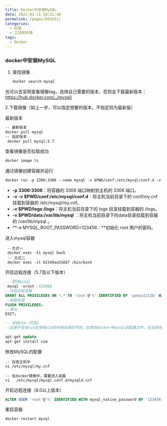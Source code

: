 ```yaml
---
title: Docker中安装MySQL
date: 2021-01-11 18:21:40
permalink: /pages/b52e51/
categories:
  - 后端
  - 工具和环境
tags:
  - Docker
---
```


### docker中安装MySQL

1. 查找镜像 

   ```dockerfile
   docker search mysql
   ```

也可以去官网查看镜像tag，选择自己需要的版本，否则会下载最新版本：https://hub.docker.com/_/mysql/

2.下载镜像（如上一步，可以指定想要的版本，不指定则为最新版）

最新版本

```dockerfile
-- 最新版本
docker pull mysql
-- 指定版本
 docker pull mysql:5.7
```

 查看镜像是否拉取成功

```dockerfile
docker image ls
```



通过镜像创建容器并运行

```dockerfile
docker run -p 3306:3306 --name mysql -v $PWD/conf:/etc/mysql/conf.d -v $PWD/logs:/logs -v $PWD/data:/var/lib/mysql -e MYSQL_ROOT_PASSWORD=123456 -d mysql:5.7
```

- **-p 3306:3306**：将容器的 3306 端口映射到主机的 3306 端口。
- **-v -v $PWD/conf:/etc/mysql/conf.d**：将主机当前目录下的 conf/my.cnf 挂载到容器的 /etc/mysql/my.cnf。
- **-v $PWD/logs:/logs**：将主机当前目录下的 logs 目录挂载到容器的 /logs。
- **-v $PWD/data:/var/lib/mysql** ：将主机当前目录下的data目录挂载到容器的 /var/lib/mysql 。
- **-e MYSQL_ROOT_PASSWORD=123456：**初始化 root 用户的密码。

进入mysql容器

```
 --方式一
 docker exec -ti mysql bash
 -- 方式二
 docker exec -it 62349aa31687 /bin/bash
```

开启远程连接（5.7及以下版本）

```sql
 --登陆mysql
 mysql -uroot -123456
--开启远程连接
GRANT ALL PRIVILEGES ON *.* TO 'root'@'%' IDENTIFIED BY 'yanwu12138' WITH GRANT OPTION;
--刷新权限
FLUSH PRIVILEGES;
--退出
EXIT;

-- 安装vim（可选）
--如果不安装vim在使用vim的时候会报找不到，在修改docker中mysql的配置文件，无法使用vi命令。
	
apt-get update
apt-get install vim
```



修改MySQL的配置

```vim
-- 在宿主机中
vi /etc/mysql/my.cnf

-- 在docker镜像中，需要进入容器
vi   /etc/mysql/mysql.conf.d/mysqld.cnf

```



开启远程连接（8.0以上版本）

```sql
ALTER USER 'root'@'%' IDENTIFIED WITH mysql_native_password BY '123456';
```

重启容器

```dockerfile
docker restart mysql
```

